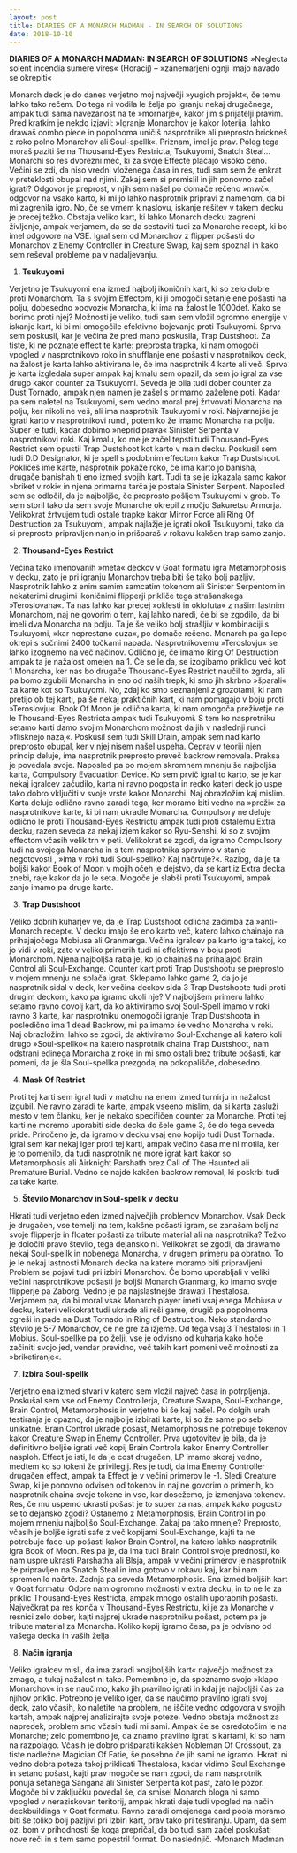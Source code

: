 ```yaml
---
layout: post
title: DIARIES OF A MONARCH MADMAN - IN SEARCH OF SOLUTIONS
date: 2018-10-10
---
```

**DIARIES OF A MONARCH MADMAN:
IN SEARCH OF SOLUTIONS**
»Neglecta solent incendia sumere vires« (Horacij) – »zanemarjeni ognji imajo navado se okrepiti«

Monarch deck je do danes verjetno moj največji »yugioh projekt«, če temu lahko tako rečem. Do tega ni vodila le želja po igranju nekaj drugačnega, ampak tudi sama navezanost na te »mornarje«, kakor jim s prijatelji pravim.
Pred kratkim je nekdo izjavil: »Igranje Monarchov je kakor loterija, lahko drawaš combo piece in popolnoma uničiš nasprotnike ali preprosto brickneš z roko polno Monarchov ali Soul-spellk«. Priznam, imel je prav. Poleg tega moraš paziti še na Thousand-Eyes Restricta, Tsukuyomi, Snatch Steal... Monarchi so res dvorezni meč, ki za svoje Effecte plačajo visoko ceno. Večini se zdi, da niso vredni vloženega časa in res, tudi sam sem že enkrat v preteklosti obupal nad njimi. Zakaj sem si premislil in jih ponovno začel igrati?
Odgovor je preprost, v njih sem našel po domače rečeno »mwč«, odgovor na vsako karto, ki mi jo lahko nasprotnik pripravi z namenom, da bi mi zagrenila igro.
No, če se vrnem k naslovu, iskanje rešitev v takem decku je precej težko. Obstaja veliko kart, ki lahko Monarch decku zagreni življenje, ampak verjamem, da se da sestaviti tudi za Monarche recept, ki bo imel odgovore na VSE. Igral sem od Monarchov z flipper pošasti do Monarchov z Enemy Controller in Creature Swap, kaj sem spoznal in kako sem reševal probleme pa v nadaljevanju.

1. **Tsukuyomi**

Verjetno je Tsukuyomi ena izmed najbolj ikoničnih kart, ki so zelo dobre proti Monarchom. Ta s svojim Effectom, ki ji omogoči setanje ene pošasti na polju, dobesedno »povozi« Monarcha, ki ima na žalost le 1000def. Kako se borimo proti njej? Možnosti je veliko, tudi sam sem vložil ogromno energije v iskanje kart, ki bi mi omogočile efektivno bojevanje proti Tsukuyomi. Sprva sem poskusil, kar je večina že pred mano poskusila, Trap Dustshoot. Za tiste, ki ne poznate effect te karte: preprosta trapka, ki nam omogoči vpogled v nasprotnikovo roko in shufflanje ene pošasti v nasprotnikov deck, na žalost je karta lahko aktivirana le, če ima nasprotnik 4 karte ali več. Sprva je karta izgledala super ampak kaj kmalu sem opazil, da sem jo igral za vse drugo kakor counter za Tsukuyomi. Seveda je bila tudi dober counter za Dust Tornado, ampak njen namen je zašel s primarno zaželene poti. Kadar pa sem naletel na Tsukuyomi, sem vedno moral prej žrtvovati Monarcha na polju, ker nikoli ne veš, ali ima nasprotnik Tsukuyomi v roki. Najvarnejše je igrati karto v nasprotnikovi rundi, potem ko že imamo Monarcha na polju. Super je tudi, kadar dobimo »nepridiprava« Sinister Serpenta v nasprotnikovi roki. Kaj kmalu, ko me je začel tepsti tudi Thousand-Eyes Restrict sem opustil Trap Dustshoot kot karto v main decku. Poskusil sem tudi D.D Designator, ki je spell s podobnim effectom kakor Trap Dustshoot. Pokličeš ime karte, nasprotnik pokaže roko, če ima karto jo banisha, drugače banishah ti eno izmed svojih kart. Tudi ta se je izkazala samo kakor »briket v roki« in njena primarna tarča je postala Sinister Serpent.
Naposled sem se odločil, da je najboljše, če preprosto pošljem Tsukuyomi v grob. To sem storil tako da sem svoje Monarche okrepil z močjo Sakuretsu Armorja.
Velikokrat žrtvujem tudi ostale trapke kakor Mirror Force ali Ring Of Destruction za Tsukuyomi, ampak najlažje je igrati okoli Tsukuyomi, tako da si preprosto pripravljen nanjo in prišparaš v rokavu kakšen trap samo zanjo.

2. **Thousand-Eyes Restrict**

Večina tako imenovanih »meta« deckov v Goat formatu igra Metamorphosis v decku, zato je pri igranju Monarchov treba biti še tako bolj pazljiv. Nasprotnik lahko z enim samim samcatim tokenom ali Sinister Serpentom in nekaterimi drugimi ikoničnimi flipperji prikliče tega strašanskega »Teroslovana«.
Ta nas lahko kar precej »oklesti in oklofuta« z našim lastnim Monarchom, naj ne govorim o tem, kaj lahko naredi, če bi se zgodilo, da bi imeli dva Monarcha na polju. Ta je še veliko bolj strašljiv v kombinaciji s Tsukuyomi, »kar neprestano cuza«, po domače rečeno. Monarch pa ga lepo okrepi s sočnimi 2400 točkami napada.
Nasprotnikovemu »Teroslovju« se lahko izognemo na več načinov. Odlično je, če imamo Ring Of Destruction ampak ta je nažalost omejen na 1. Če se le da, se izogibamo priklicu več kot 1 Monarcha, ker nas bo drugače Thousand-Eyes Restrict naučil to zgrda, ali pa bomo zgubili Monarcha in eno od naših trepk, ki smo jih skrbno »šparali« za karte kot so Tsukuyomi.
No, zdaj ko smo seznanjeni z grozotami, ki nam pretijo ob tej karti, pa še nekaj praktičnih kart, ki nam pomagajo v boju proti »Teroslovju«. Book Of Moon je odlična karta, ki nam omogoča preživetje ne le Thousand-Eyes Restricta ampak tudi Tsukuyomi. S tem ko nasprotniku setamo karti damo svojim Monarchom možnost da jih v naslednji rundi »flisknejo nazaj«.
Poskusil sem tudi Skill Drain, ampak sem nad karto preprosto obupal, ker v njej nisem našel uspeha. Čeprav v teoriji njen princip deluje, ima nasprotnik preprosto preveč backrow removala. Praksa je povedala svoje.
Naposled pa po mojem skromnem mnenju še najboljša karta, Compulsory Evacuation Device. Ko sem prvič igral to karto, se je kar nekaj igralcev začudilo, karta ni ravno pogosta in redko kateri deck jo uspe tako dobro vključiti v svoje vrste kakor Monarchi. Naj obrazložim kaj mislim. Karta deluje odlično ravno zaradi tega, ker moramo biti vedno na »preži« za nasprotnikove karte, ki bi nam ukradle Monarcha. Compulsory ne deluje odlično le proti Thousand-Eyes Restrictu ampak tudi proti ostalemu Extra decku, razen seveda za nekaj izjem kakor so Ryu-Senshi, ki so z svojim effectom včasih velik trn v peti. Velikokrat se zgodi, da igramo Compulsory tudi na svojega Monarcha in s tem nasprotnika spravimo v stanje negotovosti , »ima v roki tudi Soul-spellko? Kaj načrtuje?«. Razlog, da je ta boljši kakor Book of Moon v mojih očeh je dejstvo, da se kart iz Extra decka znebi, raje kakor da jo le seta. Mogoče je slabši proti Tsukuyomi, ampak zanjo imamo pa druge karte.

3. **Trap Dustshoot**

Veliko dobrih kuharjev ve, da je Trap Dustshoot odlična začimba za »anti-Monarch recept«. V decku imajo še eno karto več, katero lahko chainajo na prihajajočega Mobiusa ali Granmarga. Večina igralcev pa karto igra takoj, ko jo vidi v roki, zato v veliko primerih tudi ni effektivna v boju proti Monarchom. Njena najboljša raba je, ko jo chainaš na prihajajoč Brain Control ali Soul-Exchange. Counter kart proti Trap Dustshootu se preprosto v mojem mnenju ne splača igrat. Sklepamo lahko game 2, da jo je nasprotnik sidal v deck, ker večina deckov sida 3 Trap Dustshoote tudi proti drugim deckom, kako pa igramo okoli nje? V najboljšem primeru lahko setamo ravno dovolj kart, da ko aktiviramo svoj Soul-Spell imamo v roki ravno 3 karte, kar nasprotniku onemogoči igranje Trap Dustshoota in posledično ima 1 dead Backrow, mi pa imamo še vedno Monarcha v roki. Naj obrazložim: lahko se zgodi, da aktiviramo Soul-Exchange ali katero koli drugo »Soul-spellko« na katero nasprotnik chaina Trap Dustshoot, nam odstrani edinega Monarcha z roke in mi smo ostali brez tribute pošasti, kar pomeni, da je šla Soul-spellka prezgodaj na pokopališče, dobesedno.

4. **Mask Of Restrict**

Proti tej karti sem igral tudi v matchu na enem izmed turnirju in nažalost izgubil. Ne ravno zaradi te karte, ampak vseeno mislim, da si karta zasluži mesto v tem članku, ker je nekako specifičen counter za Monarche. Proti tej karti ne moremo uporabiti side decka do šele game 3, če do tega seveda pride. Priročeno je, da igramo v decku vsaj eno kopijo tudi Dust Tornada. Igral sem kar nekaj iger proti tej karti, ampak večino časa me ni motila, ker je to pomenilo, da tudi nasprotnik ne more igrat kart kakor so Metamorphosis ali Airknight Parshath brez Call of The Haunted ali Premature Burial. Vedno se najde kakšen backrow removal, ki poskrbi tudi za take karte.

5. **Število Monarchov in Soul-spellk v decku**

Hkrati tudi verjetno eden izmed največjih problemov Monarchov. Vsak Deck je drugačen, vse temelji na tem, kakšne pošasti igram, se zanašam bolj na svoje flipperje in floater pošasti za tribute material ali na nasprotnika? Težko je določiti pravo število, tega dejansko ni. Velikokrat se zgodi, da drawamo nekaj Soul-spellk in nobenega Monarcha, v drugem primeru pa obratno. To je le nekaj lastnosti Monarch decka na katere moramo biti pripravljeni. Problem se pojavi tudi pri izbiri Monarchov. Če bomo uporabljali v veliki večini nasprotnikove pošasti je boljši Monarch Granmarg, ko imamo svoje flipperje pa Zaborg. Vedno je pa najslastnejše drawati Thestalosa. Verjamem pa, da bi moral vsak Monarch player imeti vsaj enega Mobiusa v decku, kateri velikokrat tudi ukrade ali reši game, drugič pa popolnoma zgreši in pade na Dust Tornado in Ring of Destruction. Neko standardno število je 5-7 Monarchov, če ne gre za izjeme. Od tega vsaj 3 Thestalosi in 1 Mobius. Soul-spellke pa po želji, vse je odvisno od kuharja kako hoče začiniti svojo jed, vendar previdno, več takih kart pomeni več možnosti za »briketiranje«.

7. **Izbira Soul-spellk**

Verjetno ena izmed stvari v katero sem vložil največ časa in potrpljenja. Poskušal sem vse od Enemy Controllerja, Creature Swapa, Soul-Exchange, Brain Control, Metamorphosis in verjetno bi še kaj našel. Po dolgih urah testiranja je opazno, da je najbolje izbirati karte, ki so že same po sebi unikatne. Brain Control ukrade pošast, Metamorphosis ne potrebuje tokenov kakor Creature Swap in Enemy Controller. Prva ugotovitev je bila, da je definitivno boljše igrati več kopij Brain Controla kakor Enemy Controller nasploh. Effect je isti, le da je cost drugačen, LP imamo skoraj vedno, medtem ko so tokeni že privilegij. Res je tudi, da ima Enemy Controller drugačen effect, ampak ta Effect je v večini primerov le -1.
Sledi Creature Swap, ki je ponovno odvisen od tokenov in naj ne govorim o primerih, ko nasprotnik chaina svoje tokene in vse, kar dosežemo, je izmenjava tokenov. Res, če mu uspemo ukrasti pošast je to super za nas, ampak kako pogosto se to dejansko zgodi?
Ostanemo z Metamorphosis, Brain Control in po mojem mnenju najboljšo Soul-Exchange. Zakaj pa tako mnenje? Preprosto, včasih je boljše igrati safe z več kopijami Soul-Exchange, kajti ta ne potrebuje face-up pošasti kakor Brain Control, na katero lahko nasprotnik igra Book of Moon. Res pa je, da ima tudi Brain Control svoje prednosti, ko nam uspre ukrasti Parshatha ali Blsja, ampak v večini primerov je nasprotnik že pripravljen na Snatch Steal in ima gotovo v rokavu kaj, kar bi nam spremenilo načrte. Zadnja pa seveda Metamorphosis. Ena izmed boljših kart v Goat formatu. Odpre nam ogromno možnosti v extra decku, in to ne le za priklic Thousand-Eyes Restricta, ampak mnogo ostalih uporabnih pošasti. Največkrat pa res konča v Thousand-Eyes Restrictu, ki je za Monarche v resnici zelo dober, kajti najprej ukrade nasprotniku pošast, potem pa je tribute material za Monarcha. Koliko kopij igramo česa, pa je odvisno od vašega decka in vaših želja.

8. **Način igranja**

Veliko igralcev misli, da ima zaradi »najboljših kart« največjo možnost za zmago, a tukaj nažalost ni tako. Pomembno je, da spoznamo svojo »klapo Monarchov« in se naučimo, kako jih pravilno igrati in kdaj je najboljši čas za njihov priklic.
Potrebno je veliko iger, da se naučimo pravilno igrati svoj deck, zato včasih, ko naletite na problem, ne iščite vedno odgovora v svojih kartah, ampak najprej analizirajte svoje poteze.
Vedno obstaja možnost za napredek, problem smo včasih tudi mi sami.
Ampak če se osredotočim le na Monarche; zelo pomembno je, da znamo pravilno igrati s kartami, ki so nam na razpolago. Včasih je dobro prišparati kakšen Nobleman Of Crossout, za tiste nadležne Magician Of Fatie, še posebno če jih sami ne igramo. Hkrati ni vedno dobra poteza takoj priklicati Thestalosa, kadar vidimo Soul Exchange in setano pošast, kajti prav mogoče se nam zgodi, da nam nasprotnik ponuja setanega Sangana ali Sinister Serpenta kot past, zato le pozor.
Mogoče bi v zaključku povedal še, da smisel Monarch bloga ni samo vpogled v neraziskovan teritorij, ampak hkrati daje tudi vpogled na način deckbuildinga v Goat formatu. Ravno zaradi omejenega card poola moramo biti še toliko bolj pazljivi pri izbiri kart, prav tako pri testiranju.
Upam, da sem oz. bom v prihodnosti še koga prepričal, da bo tudi sam začel poskušati nove reči in s tem samo popestril format. Do naslednjič.
 -Monarch Madman
